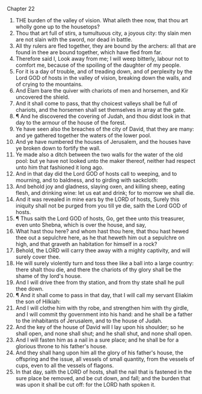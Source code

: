

Chapter 22

1. THE burden of the valley of vision.  What aileth thee now, that thou art wholly gone up to the housetops?
2. Thou that art full of stirs, a tumultuous city, a joyous city: thy slain men are not slain with the sword, nor dead in battle.
3. All thy rulers are fled together, they are bound by the archers: all that are found in thee are bound together, which have fled from far.
4. Therefore said I, Look away from me; I will weep bitterly, labour not to comfort me, because of the spoiling of the daughter of my people.
5. For it is a day of trouble, and of treading down, and of perplexity by the Lord GOD of hosts in the valley of vision, breaking down the walls, and of crying to the mountains.
6. And Elam bare the quiver with chariots of men and horsemen, and Kir uncovered the shield.
7. And it shall come to pass, that thy choicest valleys shall be full of chariots, and the horsemen shall set themselves in array at the gate.
8. ¶ And he discovered the covering of Judah, and thou didst look in that day to the armour of the house of the forest.
9. Ye have seen also the breaches of the city of David, that they are many: and ye gathered together the waters of the lower pool.
10. And ye have numbered the houses of Jerusalem, and the houses have ye broken down to fortify the wall.
11. Ye made also a ditch between the two walls for the water of the old pool: but ye have not looked unto the maker thereof, neither had respect unto him that fashioned it long ago.
12. And in that day did the Lord GOD of hosts call to weeping, and to mourning, and to baldness, and to girding with sackcloth:
13. And behold joy and gladness, slaying oxen, and killing sheep, eating flesh, and drinking wine: let us eat and drink; for to morrow we shall die.
14. And it was revealed in mine ears by the LORD of hosts, Surely this iniquity shall not be purged from you till ye die, saith the Lord GOD of hosts.
15. ¶ Thus saith the Lord GOD of hosts, Go, get thee unto this treasurer, even unto Shebna, which is over the house, and say,
16. What hast thou here?  and whom hast thou here, that thou hast hewed thee out a sepulchre here, as he that heweth him out a sepulchre on high, and that graveth an habitation for himself in a rock?
17. Behold, the LORD will carry thee away with a mighty captivity, and will surely cover thee.
18. He will surely violently turn and toss thee like a ball into a large country: there shalt thou die, and there the chariots of thy glory shall be the shame of thy lord's house.
19. And I will drive thee from thy station, and from thy state shall he pull thee down.
20. ¶ And it shall come to pass in that day, that I will call my servant Eliakim the son of Hilkiah:
21. And I will clothe him with thy robe, and strengthen him with thy girdle, and I will commit thy government into his hand: and he shall be a father to the inhabitants of Jerusalem, and to the house of Judah.
22. And the key of the house of David will I lay upon his shoulder; so he shall open, and none shall shut; and he shall shut, and none shall open.
23. And I will fasten him as a nail in a sure place; and he shall be for a glorious throne to his father's house.
24. And they shall hang upon him all the glory of his father's house, the offspring and the issue, all vessels of small quantity, from the vessels of cups, even to all the vessels of flagons.
25. In that day, saith the LORD of hosts, shall the nail that is fastened in the sure place be removed, and be cut down, and fall; and the burden that was upon it shall be cut off: for the LORD hath spoken it.
